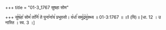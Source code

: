 +++
title = "01-3_1767 सुषहा सोम"

+++
सु꣣ष꣡हा꣢ सोम꣣ ता꣡नि꣢ ते पुना꣣ना꣡य꣢ प्रभूवसो। व꣡र्धा꣢ समु꣣द्र꣡मु꣢क्थ्य ॥ 01-3:1767 ॥ ॥1 (यि)॥ [धा. 12 । उ नास्ति । स्व. 3 ।]